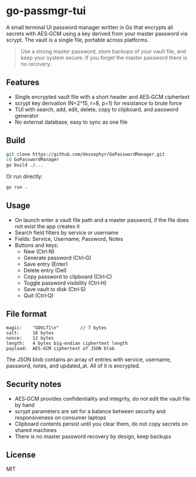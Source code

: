# go-passmgr-tui

A small terminal UI password manager written in Go that encrypts all secrets with AES‑GCM using a key derived from your master password via scrypt. The vault is a single file, portable across platforms.

> Use a strong master password, store backups of your vault file, and keep your system secure. If you forget the master password there is no recovery.

## Features

- Single encrypted vault file with a short header and AES‑GCM ciphertext
- scrypt key derivation (N=2^15, r=8, p=1) for resistance to brute force
- TUI with search, add, edit, delete, copy to clipboard, and password generator
- No external database, easy to sync as one file

## Build

```bash
git clone https://github.com/devzephyr/GoPasswordManager.git
cd GoPasswordManager
go build ./...
```

Or run directly:

```bash
go run .
```

## Usage

- On launch enter a vault file path and a master password, if the file does not exist the app creates it
- Search field filters by service or username
- Fields: Service, Username, Password, Notes
- Buttons and keys:
  - New (Ctrl‑N)
  - Generate password (Ctrl‑G)
  - Save entry (Enter)
  - Delete entry (Del)
  - Copy password to clipboard (Ctrl‑C)
  - Toggle password visibility (Ctrl‑H)
  - Save vault to disk (Ctrl‑S)
  - Quit (Ctrl‑Q)

## File format

```
magic:    "GOVLT1\n"        // 7 bytes
salt:     16 bytes
nonce:    12 bytes
length:   4 bytes big‑endian ciphertext length
payload:  AES‑GCM ciphertext of JSON blob
```

The JSON blob contains an array of entries with service, username, password, notes, and updated_at. All of it is encrypted.

## Security notes

- AES‑GCM provides confidentiality and integrity, do not edit the vault file by hand
- scrypt parameters are set for a balance between security and responsiveness on consumer laptops
- Clipboard contents persist until you clear them, do not copy secrets on shared machines
- There is no master password recovery by design, keep backups

## License

MIT
